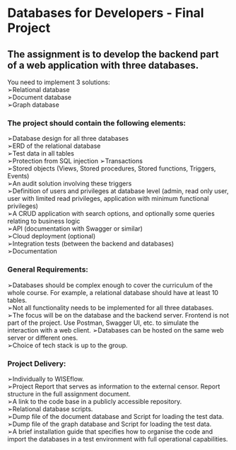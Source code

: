 # Databases for Developers - Final Project

## The assignment is to develop the backend part of a web application with three databases. 
You need to implement 3 solutions:  
➢Relational database  
➢Document database  
➢Graph database  

### The project should contain the following elements:  
➢Database design for all three databases  
➢ERD of the relational database  
➢Test data in all tables  
➢Protection from SQL injection
➢Transactions  
➢Stored objects (Views, Stored procedures, Stored functions, Triggers, Events)  
➢An audit solution involving these triggers  
➢Definition of users and privileges at database level (admin, read only user, user with limited read privileges, application with minimum functional privileges)  
➢A CRUD application with search options, and optionally some queries relating to business logic  
➢API (documentation with Swagger or similar)  
➢Cloud deployment (optional)  
➢Integration tests (between the backend and databases)  
➢Documentation 

### General Requirements:    
➢Databases should be complex enough to cover the curriculum of the whole course. For example, a relational database should have at least 10 tables.  
➢Not all functionality needs to be implemented for all three databases.
➢The focus will be on the database and the backend server. Frontend is not part of the project. Use Postman, Swagger UI, etc. to simulate the interaction with a web client.
➢Databases can be hosted on the same web server or different ones.  
➢Choice of tech stack is up to the group.  

### Project Delivery:  
➢Individually to WISEflow.  
➢Project Report that serves as information to the external censor. Report structure in the full assignment document.    
➢A link to the code base in a publicly accessible repository.  
➢Relational database scripts.  
➢Dump file of the document database and Script for loading the test data.  
➢Dump file of the graph database and Script for loading the test data.  
➢A brief installation guide that specifies how to organise the code and import the databases in a test environment with full operational capabilities.
